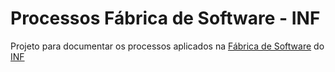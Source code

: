# Processos Fábrica de Software - INF
Projeto para documentar os processos aplicados na [Fábrica de Software](http://fs.inf.ufg.br) do [INF](http://inf.ufg.br)
